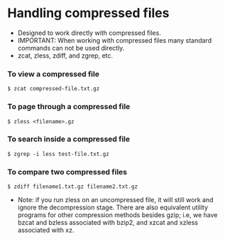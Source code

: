 # Handling compressed files

- Designed to work directly with compressed files.
- IMPORTANT: When working with compressed files many standard commands can not be used directly.
- zcat, zless, zdiff, and zgrep, etc.

### To view a compressed file
```
$ zcat compressed-file.txt.gz   
```

### To page through a compressed file
```
$ zless <filename>.gz
```

### To search inside a compressed file
```
$ zgrep -i less test-file.txt.gz    
```

### To compare two compressed files
```
$ zdiff filename1.txt.gz filename2.txt.gz    
```

- Note: if you run zless on an uncompressed file, it will still work and ignore the decompression stage. There are also equivalent utility programs for other compression methods besides gzip; i.e, we have bzcat and bzless associated with bzip2, and xzcat and xzless associated with xz.

